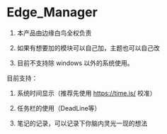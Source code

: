 # Edge_Manager

1.  本产品由边缘白鸟全权负责

2.  如果有想要加的模块可以自己加，主题也可以自己改

3.  目前不支持除 windows 以外的系统使用。

目前支持：

1.  系统时间显示（推荐先使用 https://time.is/ 校准）

2.  任务栏的使用（DeadLine等）

3.  笔记的记录，可以记录下你脑内灵光一现的想法
